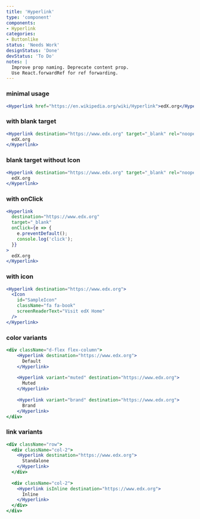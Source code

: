 ```yaml
---
title: 'Hyperlink'
type: 'component'
components:
- Hyperlink
categories:
- Buttonlike
status: 'Needs Work'
designStatus: 'Done'
devStatus: 'To Do'
notes: |
  Improve prop naming. Deprecate content prop.
  Use React.forwardRef for ref forwarding.
---
```


### minimal usage

```jsx live
<Hyperlink href="https://en.wikipedia.org/wiki/Hyperlink">edX.org</Hyperlink>
```

### with blank target

```jsx live
<Hyperlink destination="https://www.edx.org" target="_blank" rel="noopener noreferrer">
  edX.org
</Hyperlink>
```

### blank target without Icon

```jsx live
<Hyperlink destination="https://www.edx.org" target="_blank" rel="noopener noreferrer" showLaunchIcon={false}>
  edX.org
</Hyperlink>
```

### with onClick

```jsx live
<Hyperlink
  destination="https://www.edx.org"
  target="_blank"
  onClick={e => {
    e.preventDefault();
    console.log('click');
  }}
>
  edX.org
</Hyperlink>
```

### with icon

```jsx live
<Hyperlink destination="https://www.edx.org">
  <Icon
    id="SampleIcon"
    className="fa fa-book"
    screenReaderText="Visit edX Home"
  />
</Hyperlink>
```

### color variants

```jsx live
<div className="d-flex flex-column">
    <Hyperlink destination="https://www.edx.org">
      Default
    </Hyperlink>
    
    <Hyperlink variant="muted" destination="https://www.edx.org">
      Muted
    </Hyperlink>
    
    <Hyperlink variant="brand" destination="https://www.edx.org">
      Brand
    </Hyperlink>
</div>
```

### link variants

```jsx live
<div className="row">
  <div className="col-2">
    <Hyperlink destination="https://www.edx.org">
      Standalone
    </Hyperlink>
  </div>
    
  <div className="col-2">
    <Hyperlink isInline destination="https://www.edx.org">
      Inline
    </Hyperlink>
  </div>
</div>
```

